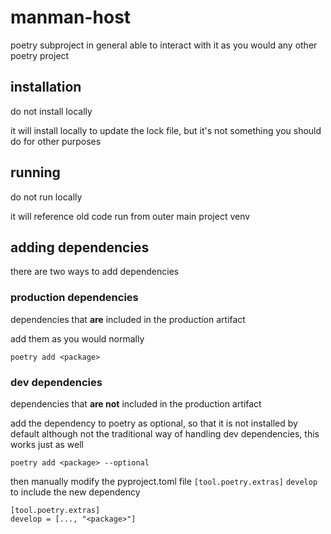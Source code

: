 
# manman-host

poetry subproject
in general able to interact with it as you would any other poetry project

## installation
do not install locally

it will install locally to update the lock file, but it's not something you should do for other purposes

## running
do not run locally

it will reference old code
run from outer main project venv

## adding dependencies
there are two ways to add dependencies

### production dependencies
dependencies that **are** included in the production artifact

add them as you would normally
```
poetry add <package>
```

### dev dependencies
dependencies that **are not** included in the production artifact

add the dependency to poetry as optional, so that it is not installed by default
although not the traditional way of handling dev dependencies, this works just as well
```
poetry add <package> --optional
```

then manually modify the pyproject.toml file `[tool.poetry.extras]` `develop` to include the new dependency
```
[tool.poetry.extras]
develop = [..., "<package>"]
```

